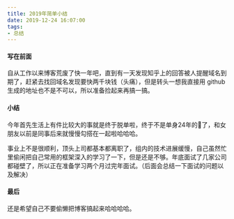 ```yaml
---
title: 2019年简单小结
date: 2019-12-24 16:07:00
tags:
- 总结
---
```


#### 写在前面
自从工作以来博客荒废了快一年吧，直到有一天发现知乎上的回答被人提醒域名到期了，赶紧去找回域名发现要快两千块钱（头痛），但是转头一想我直接用 github 生成的地址也不是不可以，所以准备捡起来再搞一搞。
<!-- more -->

#### 小结
今年首先生活上有件比较大的事就是终于脱单啦，终于不是单身24年的🐶了，和女朋友以前是同事后来就慢慢勾搭在一起啦哈哈哈。

事业上不是很顺利，顶头上司都基本都离职了，组内的技术进展缓慢，自己虽然忙里偷闲把自己常用的框架深入的学习了一下，但是还是不够。年底面试了几家公司都碰壁了，所以正在准备学习两个月过完年面试。（后面会总结一下面试的问题以及解决）

#### 最后
还是希望自己不要偷懒把博客搞起来哈哈哈哈。